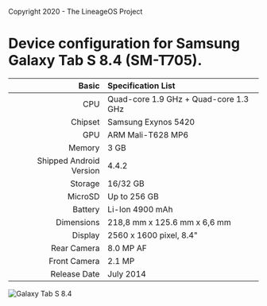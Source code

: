Copyright 2020 - The LineageOS Project

Device configuration for Samsung Galaxy Tab S 8.4 (SM-T705).
========================================

Basic   | Specification List
-------:|:-------------------------
CPU     | Quad-core 1.9 GHz + Quad-core 1.3 GHz
Chipset | Samsung Exynos 5420
GPU     | ARM Mali-T628 MP6
Memory  | 3 GB
Shipped Android Version | 4.4.2
Storage | 16/32 GB
MicroSD | Up to 256 GB
Battery | Li-Ion 4900 mAh
Dimensions | 218,8 mm x 125.6 mm x 6,6 mm
Display | 2560 x 1600 pixel, 8.4"
Rear Camera  | 8.0 MP AF
Front Camera | 2.1 MP
Release Date | July 2014

![Galaxy Tab S 8.4](https://fdn2.gsmarena.com/vv/pics/samsung/samsung-galaxy-tab-s-84-1.jpg "Galaxy Tab S 8.4")
